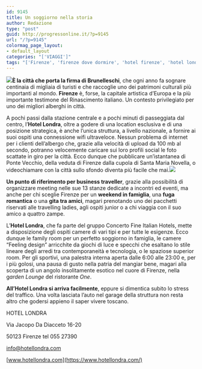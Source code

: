 ```yaml
---
id: 9145
title: Un soggiorno nella storia
author: Redazione
type: "post"
guid: http://progressonline.it/?p=9145
url: "/?p=9145"
colormag_page_layout:
- default_layout
categories: "['VIAGGI']"
tags: "['Firenze', 'firenze dove dormire', 'hotel firenze', 'hotel londra', 'hotel londra firenze', 'migliori hotel firenze']"
---
```


![](https://progressonline.it/wp-content/uploads/2018/07/14147866_150-oyster-garden-300x200.jpg)**È la città che porta la firma di Brunelleschi**, che ogni anno fa sognare centinaia di migliaia di turisti e che raccoglie uno dei patrimoni culturali più importanti al mondo. **Firenze** è, forse, la capitale artistica d’Europa e la più importante testimone del Rinascimento italiano. Un contesto privilegiato per uno dei migliori alberghi in città.

A pochi passi dalla stazione centrale e a pochi minuti di passeggiata dal centro, l’**Hotel Londra**, oltre a godere di una location esclusiva e di una posizione strategica, è anche l’unica struttura, a livello nazionale, a fornire ai suoi ospiti una connessione wifi ultraveloce. Nessun problema di internet per i clienti dell’albergo che, grazie alla velocità di upload da 100 mb al secondo, potranno velocemente caricare sui loro profili social le foto scattate in giro per la città. Ecco dunque che pubblicare un’istantanea di Ponte Vecchio, della veduta di Firenze dalla cupola di Santa Maria Novella, o videochiamare con la città sullo sfondo diventa più facile che mai.![](https://progressonline.it/wp-content/uploads/2018/07/h.londra.15.fi-0776-superior-300x200.jpg)

**Un punto di riferimento per business traveller**, grazie alla possibilità di organizzare meeting nelle sue 13 stanze dedicate a incontri ed eventi, ma anche per chi sceglie Firenze per un **weekend in famiglia**, una **fuga romantica** o una **gita tra amici**, magari prenotando uno dei pacchetti riservati alle travelling ladies, agli ospiti junior o a chi viaggia con il suo amico a quattro zampe.

L’**Hotel Londra**, che fa parte del gruppo Concerto Fine Italian Hotels, mette a disposizione degli ospiti camere di vari tipi e per tutte le esigenze. Ecco dunque le family room per un perfetto soggiorno in famiglia, le camere “Feeling design” arricchite da giochi di luce e specchi che esaltano lo stile lineare degli arredi tra contemporaneità e tecnologia, o le spaziose superior room. Per gli sportivi, una palestra interna aperta dalle 6:00 alle 23:00 e, per i più golosi, una pausa di gusto nella patria del mangiar bene, magari alla scoperta di un angolo insolitamente esotico nel cuore di Firenze, nella g*arden Lounge* del ristorante *One*.

**All’Hotel Londra si arriva facilmente**, eppure si dimentica subito lo stress del traffico. Una volta lasciata l’auto nel garage della struttura non resta altro che godersi appieno il saper vivere toscano.

HOTEL LONDRA

Via Jacopo Da Diacceto 16-20

50123 Firenze tel 055 27390

<info@hotellondra.com>

[www.hotellondra.com](https://www.hotellondra.com/)